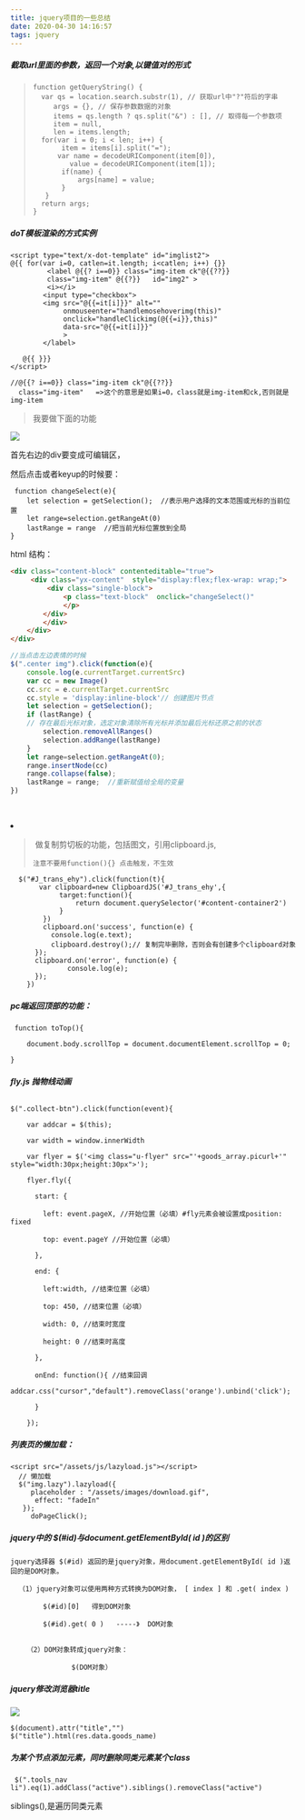 ```yaml
---
title: jquery项目的一些总结
date: 2020-04-30 14:16:57
tags: jquery
---
```


##### **截取url里面的参数，返回一个对象,以键值对的形式**

> ```
> function getQueryString() {
>  	var qs = location.search.substr(1), // 获取url中"?"符后的字串
>      args = {}, // 保存参数数据的对象
>      items = qs.length ? qs.split("&") : [], // 取得每一个参数项
>      item = null,
>      len = items.length;
>  	for(var i = 0; i < len; i++) {
>     	 item = items[i].split("=");
>      	var name = decodeURIComponent(item[0]),
>          value = decodeURIComponent(item[1]);
>     	 if(name) {
>         	 args[name] = value;
>     	 }
> 	 }
>  	return args;
> }
> ```
>
> 

##### **doT模板渲染的方式实例**

```
<script type="text/x-dot-template" id="imglist2">
@{{ for(var i=0, catlen=it.length; i<catlen; i++) {}}
         <label @{{? i==0}} class="img-item ck"@{{??}} 
         class="img-item" @{{?}}   id="img2" >
         <i></i>
        <input type="checkbox">
        <img src="@{{=it[i]}}" alt=""
             onmouseenter="handlemosehoverimg(this)"
             onclick="handleClickimg(@{{=i}},this)"
             data-src="@{{=it[i]}}"
             >
        </label>

   @{{ }}}
</script>

//@{{? i==0}} class="img-item ck"@{{??}} 
  class="img-item"   =>这个的意思是如果i=0，class就是img-item和ck,否则就是img-item
```

> 我要做下面的功能

![](/images/jquerytest.gif)

首先右边的div要变成可编辑区，

然后点击或者keyup的时候要：

```
 function changeSelect(e){
    let selection = getSelection();  //表示用户选择的文本范围或光标的当前位置
    let range=selection.getRangeAt(0)
    lastRange = range  //把当前光标位置放到全局
}
```

html 结构：

```html
<div class="content-block" contenteditable="true">
     <div class="yx-content"  style="display:flex;flex-wrap: wrap;">
         <div class="single-block">
             <p class="text-block"  onclick="changeSelect()"  							onkeyup="changeSelect()">
             </p>
       	</div>
        </div>
	</div>
</div>
```

```javascript
//当点击左边表情的时候
$(".center img").click(function(e){
    console.log(e.currentTarget.currentSrc)
    var cc = new Image()
    cc.src = e.currentTarget.currentSrc
    cc.style = 'display:inline-block'// 创建图片节点
    let selection = getSelection();
    if (lastRange) {
    // 存在最后光标对象，选定对象清除所有光标并添加最后光标还原之前的状态
        selection.removeAllRanges()
        selection.addRange(lastRange)
    }
    let range=selection.getRangeAt(0);
    range.insertNode(cc)
    range.collapse(false);
    lastRange = range;  //重新赋值给全局的变量
})
```

​    <div  class="center"><li><img src></img></li></div>

> ​	做复制剪切板的功能，包括图文，引用clipboard.js,
>
> `注意不要用function(){} 点击触发，不生效`

```
  $("#J_trans_ehy").click(function(t){
       var clipboard=new ClipboardJS('#J_trans_ehy',{
            target:function(){
                return document.querySelector('#content-container2')
            }
        })
        clipboard.on('success', function(e) {
          console.log(e.text);
          clipboard.destroy();// 复制完毕删除，否则会有创建多个clipboard对象
      });
      clipboard.on('error', function(e) {
              console.log(e);
      });
    })
```

##### **pc端返回顶部的功能**：

```
 function toTop(){

 	document.body.scrollTop = document.documentElement.scrollTop = 0;

}
```

###### **fly.js 抛物线动画**

```
$(".collect-btn").click(function(event){

    var addcar = $(this); 

    var width = window.innerWidth

    var flyer = $('<img class="u-flyer" src="'+goods_array.picurl+'" style="width:30px;height:30px">'); 

    flyer.fly({ 

      start: { 

        left: event.pageX, //开始位置（必填）#fly元素会被设置成position: fixed 

        top: event.pageY //开始位置（必填） 

      }, 

      end: { 

        left:width, //结束位置（必填） 

        top: 450, //结束位置（必填） 

        width: 0, //结束时宽度 

        height: 0 //结束时高度 

      }, 

      onEnd: function(){ //结束回调 
        addcar.css("cursor","default").removeClass('orange').unbind('click'); 

      } 

    });
```

##### **列表页的懒加载：**

```
<script src="/assets/js/lazyload.js"></script>
  // 懒加载
  $("img.lazy").lazyload({
     placeholder : "/assets/images/download.gif",  
      effect: "fadeIn"
   });
	 doPageClick();
```

##### **jquery中的 $(#id)与document.getElementById( id )的区别**

    jquery选择器 $(#id) 返回的是jquery对象，用document.getElementById( id )返回的是DOM对象。
    
      （1）jquery对象可以使用两种方式转换为DOM对象， [ index ] 和 .get( index )
    
            $(#id)[0]   得到DOM对象
    
            $(#id).get( 0 )   -----》  DOM对象


        （2）DOM对象转成jquery对象：
    
                   $(DOM对象）
##### **jquery修改浏览器title**

![](/images/settingtitle.png)

```
$(document).attr("title","")
$("title").html(res.data.goods_name)
```

##### 为某个节点添加元素，同时删除同类元素某个class

```
 $(".tools_nav li").eq(1).addClass("active").siblings().removeClass("active")
```

siblings(),是遍历同类元素